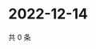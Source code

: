 # 2022-12-14

共 0 条

<!-- BEGIN WEIBO -->
<!-- 最后更新时间 Wed Dec 14 2022 14:07:00 GMT+0800 (China Standard Time) -->

<!-- END WEIBO -->
